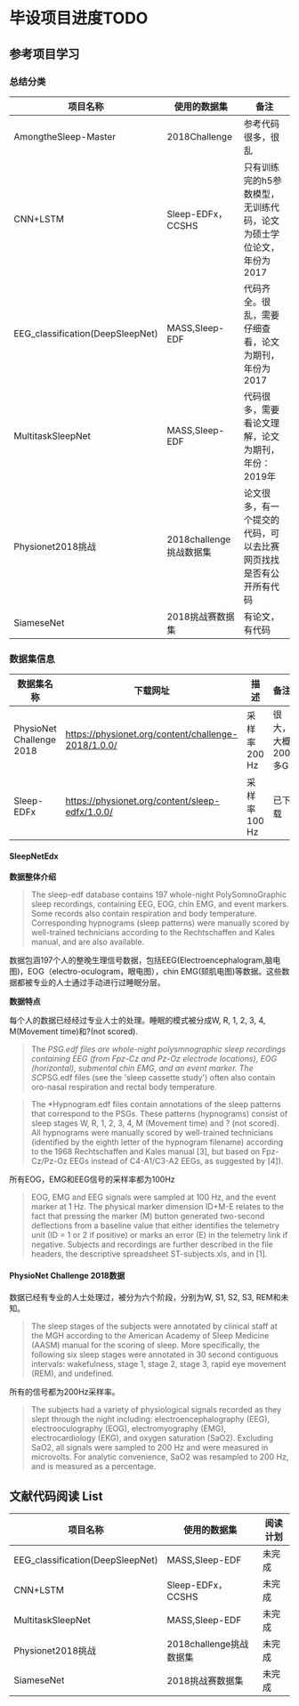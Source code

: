 # 毕设项目进度TODO
## 参考项目学习
### 总结分类
|项目名称|使用的数据集|备注|
|----|----|----|
|AmongtheSleep-Master| 2018Challenge |参考代码很多，很乱|
|CNN+LSTM| Sleep-EDFx， CCSHS|只有训练完的h5参数模型，无训练代码，论文为硕士学位论文，年份为2017|
|EEG_classification(DeepSleepNet)|MASS,Sleep-EDF|代码齐全。很乱，需要仔细查看，论文为期刊，年份为2017|
|MultitaskSleepNet|MASS,Sleep-EDF|代码很多，需要看论文理解，论文为期刊，年份：2019年|
|Physionet2018挑战|2018challenge挑战数据集|论文很多，有一个提交的代码，可以去比赛网页找找是否有公开所有代码|
|SiameseNet|2018挑战赛数据集|有论文，有代码|

### 数据集信息

|数据集名称|下载网址|描述|备注|
|----|----|----|----|
|PhysioNet Challenge 2018|https://physionet.org/content/challenge-2018/1.0.0/|采样率200 Hz|很大，大概200多G|
|Sleep-EDFx|https://physionet.org/content/sleep-edfx/1.0.0/|采样率100 Hz|已下载|

#### SleepNetEdx
**数据整体介绍**

> The sleep-edf database contains 197 whole-night PolySomnoGraphic sleep recordings, containing EEG, EOG, chin EMG, and event markers. Some records also contain respiration and body temperature. Corresponding hypnograms (sleep patterns) were manually scored by well-trained technicians according to the Rechtschaffen and Kales manual, and are also available.

数据包涵197个人的整晚生理信号数据，包括EEG(Electroencephalogram,脑电图)，EOG（electro-oculogram，眼电图），chin EMG(颏肌电图)等数据。这些数据都被专业的人士通过手动进行过睡眠分层。

**数据特点**

每个人的数据已经经过专业人士的处理。睡眠的模式被分成W, R, 1, 2, 3, 4, M(Movement time)和?(not scored).

> The *PSG.edf files are whole-night polysmnographic sleep recordings containing EEG (from Fpz-Cz and Pz-Oz electrode locations), EOG (horizontal), submental chin EMG, and an event marker. The SC*PSG.edf files (see the 'sleep cassette study') often also contain oro-nasal respiration and rectal body temperature.

> The *Hypnogram.edf files contain annotations of the sleep patterns that correspond to the PSGs. These patterns (hypnograms) consist of sleep stages W, R, 1, 2, 3, 4, M (Movement time) and ? (not scored). All hypnograms were manually scored by well-trained technicians (identified by the eighth letter of the hypnogram filename) according to the 1968 Rechtschaffen and Kales manual [3], but based on Fpz-Cz/Pz-Oz EEGs instead of C4-A1/C3-A2 EEGs, as suggested by [4]).

所有EOG，EMG和EEG信号的采样率都为100Hz

> EOG, EMG and EEG signals were sampled at 100 Hz, and the event marker at 1 Hz. The physical marker dimension ID+M-E relates to the fact that pressing the marker (M) button generated two-second deflections from a baseline value that either identifies the telemetry unit (ID = 1 or 2 if positive) or marks an error (E) in the telemetry link if negative. Subjects and recordings are further described in the file headers, the descriptive spreadsheet ST-subjects.xls, and in [1].

#### PhysioNet Challenge 2018数据

数据已经有专业的人士处理过，被分为六个阶段，分别为W, S1, S2, S3, REM和未知。

> The sleep stages of the subjects were annotated by clinical staff at the MGH according to the American Academy of Sleep Medicine (AASM) manual for the scoring of sleep. More specifically, the following six sleep stages were annotated in 30 second contiguous intervals: wakefulness, stage 1, stage 2, stage 3, rapid eye movement (REM), and undefined.

所有的信号都为200Hz采样率。

> The subjects had a variety of physiological signals recorded as they slept through the night including: electroencephalography (EEG), electrooculography (EOG), electromyography (EMG), electrocardiology (EKG), and oxygen saturation (SaO2). Excluding SaO2, all signals were sampled to 200 Hz and were measured in microvolts. For analytic convenience, SaO2 was resampled to 200 Hz, and is measured as a percentage.

## 文献代码阅读 List

|项目名称|使用的数据集|阅读计划|
|----|----|----|
|EEG_classification(DeepSleepNet)|MASS,Sleep-EDF|未完成|
|CNN+LSTM| Sleep-EDFx， CCSHS|未完成|
|MultitaskSleepNet|MASS,Sleep-EDF|未完成|
|Physionet2018挑战|2018challenge挑战数据集|未完成|
|SiameseNet|2018挑战赛数据集|未完成|








